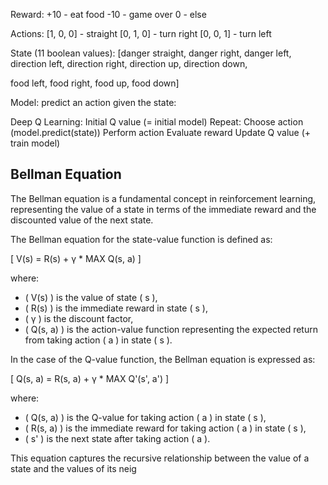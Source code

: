 Reward:
  +10 - eat food
  -10 - game over
  0   - else

Actions:
  [1, 0, 0] - straight
  [0, 1, 0] - turn right
  [0, 0, 1] - turn left

State (11 boolean values):
  [danger straight, danger right, danger left,
   direction left, direction right,
   direction up, direction down,

   food left, food right,
   food up, food down]

Model:
  predict an action given the state:

  Deep Q Learning:
    Initial Q value (= initial model)
    Repeat:
      Choose action (model.predict(state))
      Perform action
      Evaluate reward
      Update Q value (+ train model)


## Bellman Equation

The Bellman equation is a fundamental concept in reinforcement learning, representing the value of a state in terms of the immediate reward and the discounted value of the next state.

The Bellman equation for the state-value function is defined as:

\[ V(s) = R(s) + γ * MAX Q(s, a) \]

where:
- \( V(s) \) is the value of state \( s \),
- \( R(s) \) is the immediate reward in state \( s \),
- \( γ \) is the discount factor,
- \( Q(s, a) \) is the action-value function representing the expected return from taking action \( a \) in state \( s \).

In the case of the Q-value function, the Bellman equation is expressed as:

\[ Q(s, a) = R(s, a) + γ * MAX Q'(s', a') \]

where:
- \( Q(s, a) \) is the Q-value for taking action \( a \) in state \( s \),
- \( R(s, a) \) is the immediate reward for taking action \( a \) in state \( s \),
- \( s' \) is the next state after taking action \( a \).

This equation captures the recursive relationship between the value of a state and the values of its neig





